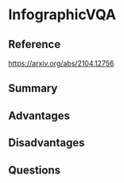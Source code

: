 # InfographicVQA
## Reference

https://arxiv.org/abs/2104.12756

## Summary

## Advantages

## Disadvantages

## Questions
